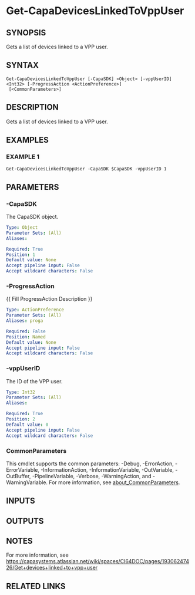 # Get-CapaDevicesLinkedToVppUser

## SYNOPSIS
Gets a list of devices linked to a VPP user.

## SYNTAX

```
Get-CapaDevicesLinkedToVppUser [-CapaSDK] <Object> [-vppUserID] <Int32> [-ProgressAction <ActionPreference>]
 [<CommonParameters>]
```

## DESCRIPTION
Gets a list of devices linked to a VPP user.

## EXAMPLES

### EXAMPLE 1
```
Get-CapaDevicesLinkedToVppUser -CapaSDK $CapaSDK -vppUserID 1
```

## PARAMETERS

### -CapaSDK
The CapaSDK object.

```yaml
Type: Object
Parameter Sets: (All)
Aliases:

Required: True
Position: 1
Default value: None
Accept pipeline input: False
Accept wildcard characters: False
```

### -ProgressAction
{{ Fill ProgressAction Description }}

```yaml
Type: ActionPreference
Parameter Sets: (All)
Aliases: proga

Required: False
Position: Named
Default value: None
Accept pipeline input: False
Accept wildcard characters: False
```

### -vppUserID
The ID of the VPP user.

```yaml
Type: Int32
Parameter Sets: (All)
Aliases:

Required: True
Position: 2
Default value: 0
Accept pipeline input: False
Accept wildcard characters: False
```

### CommonParameters
This cmdlet supports the common parameters: -Debug, -ErrorAction, -ErrorVariable, -InformationAction, -InformationVariable, -OutVariable, -OutBuffer, -PipelineVariable, -Verbose, -WarningAction, and -WarningVariable. For more information, see [about_CommonParameters](http://go.microsoft.com/fwlink/?LinkID=113216).

## INPUTS

## OUTPUTS

## NOTES
For more information, see https://capasystems.atlassian.net/wiki/spaces/CI64DOC/pages/19306247426/Get+devices+linked+to+vpp+user

## RELATED LINKS
